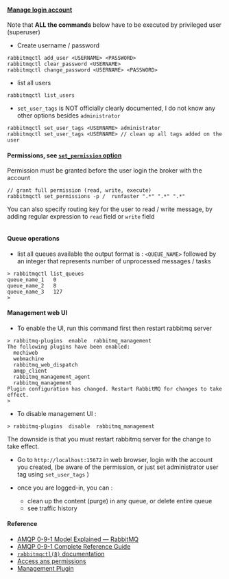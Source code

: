 #### [Manage login account](https://www.rabbitmq.com/access-control.html#user-management)

Note that **ALL the commands** below have to be executed by privileged user (superuser)

* Create username / password
```
rabbitmqctl add_user <USERNAME> <PASSWORD>
rabbitmqctl clear_password <USERNAME>
rabbitmqctl change_password <USERNAME> <PASSWORD>
```

* list all users
```
rabbitmqctl list_users
```


* `set_user_tags` is NOT officially clearly documented, I do not know any other options besides `administrator`

```
rabbitmqctl set_user_tags <USERNAME> administrator
rabbitmqctl set_user_tags <USERNAME> // clean up all tags added on the user
```

#### Permissions, see [`set_permission` option](https://www.rabbitmq.com/rabbitmqctl.8.html)

Permission must be granted before the user login the broker with the account
```
// grant full permission (read, write, execute)
rabbitmqctl set_permissions -p /  runfaster ".*" ".*" ".*"
```
You can also specify routing key for the user to read / write message, by adding regular expression to `read` field or `write` field
```
```


#### Queue operations

* list all queues available
the output format is : `<QUEUE_NAME>` followed by an integer that represents number of unprocessed messages / tasks

```
> rabbitmqctl list_queues
queue_name_1   0
queue_name_2   8
queue_name_3   127
>
```


#### Management web UI

* To enable the UI, run this command first then restart rabbitmq server
```
> rabbitmq-plugins  enable  rabbitmq_management
The following plugins have been enabled:
  mochiweb
  webmachine
  rabbitmq_web_dispatch
  amqp_client
  rabbitmq_management_agent
  rabbitmq_management
Plugin configuration has changed. Restart RabbitMQ for changes to take effect.
>
```
* To disable management UI :
```
> rabbitmq-plugins  disable  rabbitmq_management
```

The downside is that you must restart rabbitmq server for the change to take effect.


* Go to `http://localhost:15672` in web browser, login with the account you created, (be aware of the permission, or just set administrator user tag using `set_user_tags` )

* once you are logged-in, you can :
  * clean up the content  (purge) in any queue, or delete entire queue
  * see traffic history



#### Reference 
* [AMQP 0-9-1 Model Explained — RabbitMQ](https://www.rabbitmq.com/tutorials/amqp-concepts.html)
* [AMQP 0-9-1 Complete Reference Guide](https://www.rabbitmq.com/amqp-0-9-1-reference.html)
* [`rabbitmqctl(8)` documentation](https://www.rabbitmq.com/rabbitmqctl.8.html)
* [Access ans permissions](https://www.rabbitmq.com/management.html#permissions)
* [Management Plugin](https://www.rabbitmq.com/management.html)

